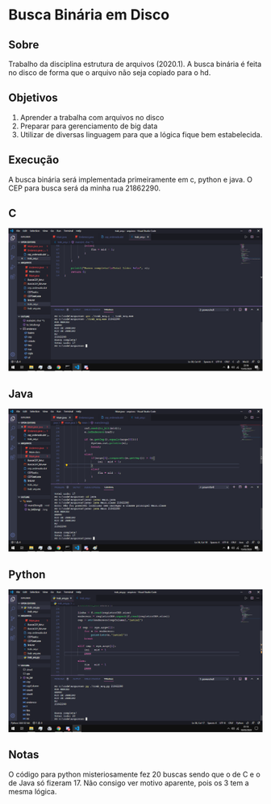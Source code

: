 # Busca Binária em Disco
## Sobre
Trabalho da disciplina estrutura de arquivos (2020.1).
A busca binária é feita no disco de forma que o arquivo não seja copiado para o hd.
## Objetivos
 1. Aprender a trabalha com arquivos no disco
 2. Preparar para gerenciamento de big data
 3. Utilizar de diversas linguagem para que a lógica fique bem estabelecida.
## Execução 
A busca binária será implementada primeiramente em c, python e java. O CEP para busca será da minha rua 21862290.
## C
![enter image description here](https://raw.githubusercontent.com/cassiofb-dev/bcc/master/arquivos/trabalho-busca-cep/c/bangu_c.png)
## Java
![enter image description here](https://raw.githubusercontent.com/cassiofb-dev/bcc/master/arquivos/trabalho-busca-cep/java/bangu_java.png)
## Python
![enter image description here](https://raw.githubusercontent.com/cassiofb-dev/bcc/master/arquivos/trabalho-busca-cep/python/bangu_py.png)
##  Notas
O código para python misteriosamente fez 20 buscas sendo que o de C e o de Java só fizeram 17. Não consigo ver motivo aparente, pois os 3 tem a mesma lógica.
